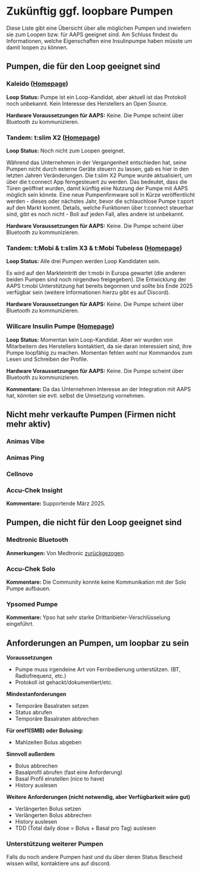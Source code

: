 # Zukünftig ggf. loopbare Pumpen

Diese Liste gibt eine Übersicht über alle möglichen Pumpen und inwiefern sie zum Loopen bzw. für AAPS geeignet sind. Am Schluss findest du Informationen, welche Eigenschaften eine Insulinpumpe haben müsste um damit loopen zu können.

## Pumpen, die für den Loop geeignet sind

### Kaleido ([Homepage](https://www.hellokaleido.com/))

**Loop Status:** Pumpe ist ein Loop-Kandidat, aber aktuell ist das Protokoll noch unbekannt. Kein Interesse des Herstellers an Open Source.

**Hardware Voraussetzungen für AAPS:** Keine. Die Pumpe scheint über Bluetooth zu kommunizieren.

### Tandem: t:slim X2 ([Homepage](https://www.tandemdiabetes.com/))

**Loop Status:** Noch nicht zum Loopen geeignet.

Während das Unternehmen in der Vergangenheit entschieden hat, seine Pumpen nicht durch externe Geräte steuern zu lassen, gab es hier in den letzten Jahren Veränderungen. Die t:slim X2 Pumpe wurde aktualisiert, um über die t:connect App ferngesteuert zu werden. Das bedeutet, dass die Türen geöffnet wurden, damit künftig eine Nutzung der Pumpe mit AAPS möglich sein könnte. Eine neue Pumpenfirmware soll in Kürze veröffentlicht werden - dieses oder nächstes Jahr, bevor die schlauchlose Pumpe t:sport auf den Markt kommt. Details, welche Funktionen über t:connect steuerbar sind, gibt es noch nicht - Boli auf jeden Fall, alles andere ist unbekannt.

**Hardware Voraussetzungen für AAPS:** Keine. Die Pumpe scheint über Bluetooth zu kommunizieren.

### Tandem: t:Mobi & t:slim X3 & t:Mobi Tubeless ([Homepage](https://www.tandemdiabetes.com/about-us/pipeline))

**Loop Status:** Alle drei Pumpen werden Loop Kandidaten sein.

Es wird auf den Markteintritt der t:mobi in Europa gewartet (die anderen beiden Pumpen sind noch nirgendwo freigegeben). Die Entwicklung der AAPS t:mobi Unterstützung hat bereits begonnen und sollte bis Ende 2025 verfügbar sein (weitere Informationen hierzu gibt es auf Discord).

**Hardware Voraussetzungen für AAPS:** Keine. Die Pumpe scheint über Bluetooth zu kommunizieren.

### Willcare Insulin Pumpe ([Homepage](http://shinmyungmedi.com/en/))

**Loop Status:** Momentan kein Loop-Kandidat. Aber wir wurden von Mitarbeitern des Herstellers kontaktiert, da sie daran interessiert sind, ihre Pumpe loopfähig zu machen. Momentan fehlen wohl nur Kommandos zum Lesen und Schreiben der Profile.

**Hardware Voraussetzungen für AAPS:** Keine. Die Pumpe scheint über Bluetooth zu kommunizieren.

**Kommentare:** Da das Unternehmen Interesse an der Integration mit AAPS hat, könnten sie evtl. selbst die Umsetzung vornehmen.

## Nicht mehr verkaufte Pumpen (Firmen nicht mehr aktiv)

### Animas Vibe

### Animas Ping

### Cellnovo

### Accu-Chek Insight

**Kommentare:** Supportende März 2025.

## Pumpen, die nicht für den Loop geeignet sind

### Medtronic Bluetooth

**Anmerkungen:** Von Medtronic [zurückgezogen](https://www.tidepool.org/blog/tidepool-loop-partner-update-ace-pumps).

### Accu-Chek Solo

**Kommentare:** Die Community konnte keine Kommunikation mit der Solo Pumpe aufbauen.

### Ypsomed Pumpe

**Kommentare:** Ypso hat sehr starke Drittanbieter-Verschlüsselung eingeführt.

## Anforderungen an Pumpen, um loopbar zu sein

**Voraussetzungen**

- Pumpe muss irgendeine Art von Fernbedienung unterstützen. (BT, Radiofrequenz, etc.)
- Protokoll ist gehackt/dokumentiert/etc.

**Mindestanforderungen**

- Temporäre Basalraten setzen
- Status abrufen
- Temporäre Basalraten abbrechen

**Für oref1(SMB) oder Bolusing:**

- Mahlzeiten Bolus abgeben

**Sinnvoll außerdem**

- Bolus abbrechen
- Basalprofil abrufen (fast eine Anforderung)
- Basal Profil einstellen (nice to have)
- History auslesen 

**Weitere Anforderungen (nicht notwendig, aber Verfügbarkeit wäre gut)**

- Verlängerten Bolus setzen
- Verlängerten Bolus abbrechen
- History auslesen
- TDD (Total daily dose = Bolus + Basal pro Tag) auslesen

### Unterstützung weiterer Pumpen

Falls du noch andere Pumpen hast und du über deren Status Bescheid wissen willst, kontaktiere uns auf discord.